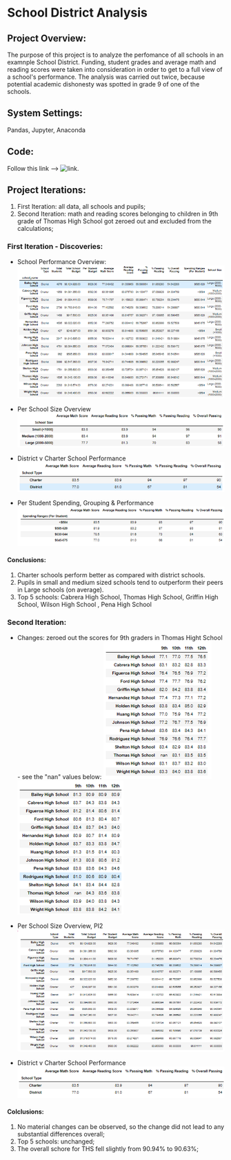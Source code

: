 # School District Analysis

## Project Overview:
The purpose of this project is to analyze the perfomance of all schools in an examnple School District. Funding, student grades and average math and reading scores were taken into consideration in order to get to a full view of a school's performance. The analysis was carried out twice, because potential academic dishonesty was spotted in grade 9 of one of the schools. 

## System Settings:
Pandas, Jupyter, Anaconda

## Code:
Follow this link --> ![link](https://github.com/githubteodora/School_District_Analysis/blob/main/PyCitySchools_Challenge.ipynb).

## Project Iterations:
1.  First Iteration: all data, all schools and pupils;
2.  Second Iteration: math and reading scores belonging to children in 9th grade of Thomas High School got zeroed out and excluded from the calculations;

### First Iteration - Discoveries:
 - School Performance Overview:
 ![IMAGE](https://github.com/githubteodora/School_District_Analysis/blob/main/Resources/PI1PerSchoolSummary.PNG)
 
 - Per School Size Overview
 ![IMAGE](https://github.com/githubteodora/School_District_Analysis/blob/main/Resources/PI1PerSize.PNG)
 
  - District v Charter School Performance
 ![IMAGE](https://github.com/githubteodora/School_District_Analysis/blob/main/Resources/PI1CharterDistrict.PNG)
 
  - Per Student Spending, Grouping & Performance
 ![IMAGE](https://github.com/githubteodora/School_District_Analysis/blob/main/Resources/PI1SpendingperStudent.PNG)

#### Conclusions:
1. Charter schools perform better as compared with district schools.
2. Pupils in small and medium sized schools tend to outperform their peers in Large schools (on average).
3. Top 5 schools: Cabrera High School, Thomas High School, Griffin High School, Wilson High School	, Pena High School

### Second Iteration:
 - Changes: zeroed out the scores for 9th graders in Thomas Hight School - see the "nan" values below:
![Image 2 for Math](https://github.com/githubteodora/School_District_Analysis/blob/main/Resources/PI2Math.PNG)
![Image 2 for Reading](https://github.com/githubteodora/School_District_Analysis/blob/main/Resources/PI2Reading.PNG)

 - Per School Size Overview, PI2
![IMAGE](https://github.com/githubteodora/School_District_Analysis/blob/main/Resources/PI2PerSchoolSummary.PNG)

 - District v Charter School Performance
![IMAGE](https://github.com/githubteodora/School_District_Analysis/blob/main/Resources/PI2CharterDistrict.PNG)


#### Colclusions:
1. No material changes can be observed, so the change did not lead to any substantial differences overall;
2. Top 5 schools: unchanged; 
3. The overall schore for THS fell slightly from 90.94% to 90.63%;
 


